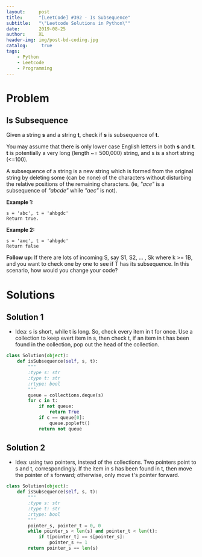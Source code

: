 ```yaml
---
layout:     post
title:      "[LeetCode] #392 - Is Subsequence"
subtitle:   "\"Leetcode Solutions in Python\""
date:       2019-08-25
author:     XL
header-img: img/post-bd-coding.jpg
catalog: 	 true
tags:
    - Python
    - Leetcode
    - Programming
---
```

# Problem

## Is Subsequence

Given a string **s** and a string **t**, check if **s** is subsequence of **t**.

You may assume that there is only lower case English letters in both **s** and **t**. **t** is potentially a very long (length \~= 500,000) string, and s is a short string (<=100).

A subsequence of a string is a new string which is formed from the original string by deleting some (can be none) of the characters without disturbing the relative positions of the remaining characters. (ie, *"ace"* is a subsequence of *"abcde"* while *"aec"* is not).

**Example 1:**

	s = 'abc', t = 'ahbgdc'
	Return true.

**Example 2:**

	s = 'axc', t = 'ahbgdc'
	Return false

**Follow up:**
If there are lots of incoming S, say S1, S2, ... , Sk where k >= 1B, and you want to check one by one to see if T has its subsequence. In this scenario, how would you change your code?

# Solutions

## Solution 1
- Idea: s is short, while t is long. So, check every item in t for once. Use a collection to keep evert item in s, then check t, if an item in t has been found in the collection, pop out the head of the collection.

```python
class Solution(object):
	def isSubsequence(self, s, t):
		"""
		:type s: str
		:type t: str
		:rtype: bool
		"""
		queue = collections.deque(s)
		for c in t:
			if not queue:
				return True
			if c == queue[0]:
				queue.popleft()
			return not queue
```

## Solution 2
- Idea: using two pointers, instead of the collections. Two pointers point to s and t, correspondingly. If the item in s has been found in t, then move the pointer of s forward; otherwise, only move t's pointer forward.

```python
class Solution(object):
	def isSubsequence(self, s, t):
		"""
		:type s: str
		:type t: str
		:rtype: bool
		"""
		pointer_s, pointer_t = 0, 0
		while pointer_s < len(s) and pointer_t < len(t):
			if t[pointer_t] == s[pointer_s]:
				pointer_s += 1
		return pointer_s == len(s)

```

